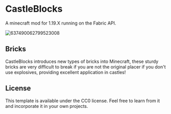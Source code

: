 # CastleBlocks
A minecraft mod for 1.19.X running on the Fabric API.

![637490062799523008](https://media.forgecdn.net/avatars/thumbnails/569/985/64/64/637930804854494962.png)

## Bricks

CastleBlocks introduces new types of bricks into Minecraft, these sturdy bricks are very difficult to break if you are not the original placer if you don't use explosives, providing excellent application in castles!

## License

This template is available under the CC0 license. Feel free to learn from it and incorporate it in your own projects.
